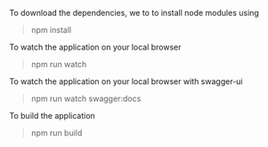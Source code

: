 To download the dependencies, we to to install node modules using

> npm install

To watch the application on your local browser

> npm run watch

To watch the application on your local browser with swagger-ui

> npm run watch swagger:docs

To build the application

> npm run build
